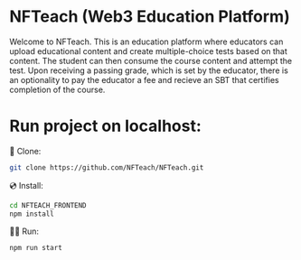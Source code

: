 # NFTeach (Web3 Education Platform)

Welcome to NFTeach. This is an education platform where educators can upload educational content and create multiple-choice tests based on that content. The student can then consume the course content and attempt the test. Upon receiving a passing grade, which is set by the educator, there is an optionality to pay the educator a fee and recieve an SBT that certifies completion of the course.

# Run project on localhost:

📄 Clone:

```sh
git clone https://github.com/NFTeach/NFTeach.git
```

💿 Install:

```sh
cd NFTEACH_FRONTEND
npm install
```

🚴‍♂️ Run:

```sh
npm run start
```